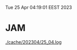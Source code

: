 Tue 25 Apr 04:19:01 EEST 2023
# JAM
<a href='./cache/202304/25_04.log'>./cache/202304/25_04.log</a>
